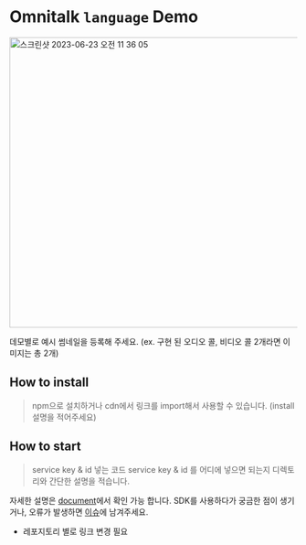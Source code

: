 # Omnitalk `language` Demo

<img width="508" alt="스크린샷 2023-06-23 오전 11 36 05" src="https://github.com/Luna-omni/demo-read-me/assets/125844802/ee697990-41a2-4aed-8bec-577b8508c828">


데모별로 예시 썸네일을 등록해 주세요. (ex. 구현 된 오디오 콜, 비디오 콜 2개라면 이미지는 총 2개)


## How to install
> npm으로 설치하거나 cdn에서 링크를 import해서 사용할 수 있습니다. (install 설명을 적어주세요)

## How to start

> service key & id 넣는 코드
 service key & id 를 어디에 넣으면 되는지 디렉토리와 간단한 설명을 적습니다.


자세한 설명은 <a href="https://docs.omnitalk.io">document</a>에서 확인 가능 합니다.
SDK를 사용하다가 궁금한 점이 생기거나, 오류가 발생하면 <a href="https://docs.omnitalk.io">이슈</a>에 남겨주세요.


* 레포지토리 별로 링크 변경 필요
